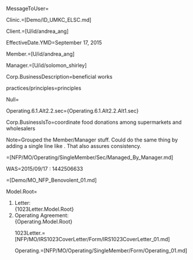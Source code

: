 MessageToUser=


Clinic.=[Demo/ID_UMKC_ELSC.md]

Client.=[U/id/andrea_ang] 

EffectiveDate.YMD=September 17, 2015

Member.=[U/id/andrea_ang]

Manager.=[U/id/solomon_shirley]

Corp.BusinessDescription=beneficial works

practices/principles=principles

Null=</i>

Operating.6.1.Alt2.2.sec={Operating.6.1.Alt2.2.Alt1.sec}

Corp.BusinessIsTo=coordinate food donations among supermarkets and wholesalers

Note=Grouped the Member/Manager stuff.  Could do the same thing by adding a single line like <snip/>.  That also assures consistency. 

=[NFP/MO/Operating/SingleMember/Sec/Managed_By_Manager.md]


WAS=2015/09/17 : 1442506633

=[Demo/MO_NFP_Benovolent_01.md]

Model.Root=<ol><li>Letter:<br>{1023Letter.Model.Root}<li>Operating Agreement:<br>{Operating.Model.Root}

1023Letter.=[NFP/MO/IRS1023CoverLetter/Form/IRS1023CoverLetter_01.md]

Operating.=[NFP/MO/Operating/SingleMember/Form/Operating_01.md]